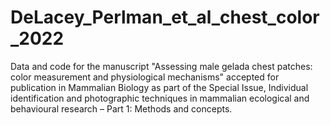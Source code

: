 # DeLacey_Perlman_et_al_chest_color_2022
Data and code for the manuscript "Assessing male gelada chest patches: color measurement and physiological mechanisms" accepted for publication in Mammalian Biology as part of the Special Issue, Individual identification and photographic techniques in mammalian ecological and behavioural research – Part 1: Methods and concepts. 
